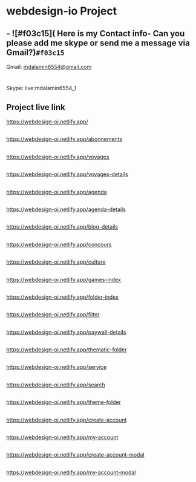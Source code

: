 # webdesign-io Project

## - ![#f03c15]( Here is my Contact info- Can you please add me skype or send me a message via Gmail?)`#f03c15`

Gmail: mdalamin6554@gmail.com

#

Skype: live:mdalamin6554_1

##

## Project live link

https://webdesign-oi.netlify.app/

##

https://webdesign-oi.netlify.app/abonnements

##

https://webdesign-oi.netlify.app/voyages

##

https://webdesign-oi.netlify.app/voyages-details

##

https://webdesign-oi.netlify.app/agenda

##

https://webdesign-oi.netlify.app/agenda-details

##

https://webdesign-oi.netlify.app/blog-details

##

https://webdesign-oi.netlify.app/concours

##

https://webdesign-oi.netlify.app/culture

##

https://webdesign-oi.netlify.app/games-index

##

https://webdesign-oi.netlify.app/folder-index

##

https://webdesign-oi.netlify.app/filter

##

https://webdesign-oi.netlify.app/paywall-details

##

https://webdesign-oi.netlify.app/thematic-folder

##

https://webdesign-oi.netlify.app/service

##

https://webdesign-oi.netlify.app/search

##

https://webdesign-oi.netlify.app/theme-folder

##

https://webdesign-oi.netlify.app/create-account

##

https://webdesign-oi.netlify.app/my-account

##

https://webdesign-oi.netlify.app/create-account-modal

##

https://webdesign-oi.netlify.app/my-account-modal

##

